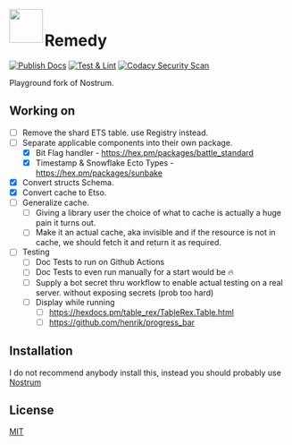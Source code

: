 <img align="left" width="60" height="60" src="https://raw.githubusercontent.com/bdanklin/remedy/master/remedy.png">

# Remedy

[![Publish Docs](https://github.com/bdanklin/remedy/actions/workflows/docs.yml/badge.svg?branch=master)](https://github.com/bdanklin/remedy/actions/workflows/docs.yml) [![Test & Lint](https://github.com/bdanklin/remedy/actions/workflows/test_and_lint.yml/badge.svg?branch=master)](https://github.com/bdanklin/remedy/actions/workflows/test_and_lint.yml) [![Codacy Security Scan](https://github.com/bdanklin/remedy/actions/workflows/codacy-analysis.yml/badge.svg)](https://github.com/bdanklin/remedy/actions/workflows/codacy-analysis.yml)

Playground fork of Nostrum.

## Working on

- [ ] Remove the shard ETS table. use Registry instead.
- [ ] Separate applicable components into their own package.
  - [x] Bit Flag handler - https://hex.pm/packages/battle_standard
  - [x] Timestamp & Snowflake Ecto Types - https://hex.pm/packages/sunbake
- [x] Convert structs Schema.
- [x] Convert cache to Etso.
- [ ] Generalize cache.
  - [ ] Giving a library user the choice of what to cache is actually a huge pain it turns out.
  - [ ] Make it an actual cache, aka invisible and if the resource is not in cache, we should fetch it and return it as required.
- [ ] Testing
  - [ ] Doc Tests to run on Github Actions
  - [ ] Doc Tests to even run manually for a start would be 🔥
  - [ ] Supply a bot secret thru workflow to enable actual testing on a real server. without exposing secrets (prob too hard)
  - [ ] Display while running
    - [ ] https://hexdocs.pm/table_rex/TableRex.Table.html
    - [ ] https://github.com/henrik/progress_bar

## Installation

I do not recommend anybody install this, instead you should probably use [Nostrum](https://github.com/Kraigie/nostrum)

## License
[MIT](https://opensource.org/licenses/MIT)
